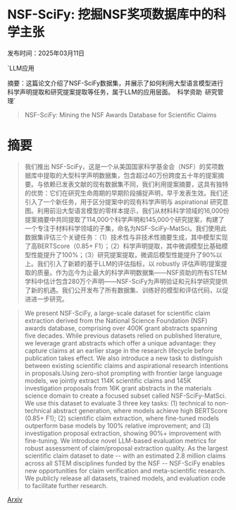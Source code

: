 # NSF-SciFy: 挖掘NSF奖项数据库中的科学主张

发布时间：2025年03月11日

`LLM应用

摘要：这篇论文介绍了NSF-SciFy数据集，并展示了如何利用大型语言模型进行科学声明提取和研究提案提取等任务，属于LLM的应用层面。` `科学资助` `研究管理`

> NSF-SciFy: Mining the NSF Awards Database for Scientific Claims

# 摘要

> 我们推出 NSF-SciFy，这是一个从美国国家科学基金会（NSF）的奖项数据库中提取的大型科学声明数据集，包含超过40万份跨度五十年的提案摘要。与依赖已发表文献的现有数据集不同，我们利用提案摘要，这具有独特的优势：它们在研究生命周期的早期阶段捕捉声明，早于发表生效。我们还引入了一个新任务，用于区分提案中的现有科学声明与 aspirational 研究意图。利用前沿大型语言模型的零样本提示，我们从材料科学领域的16,000份提案摘要中共同提取了114,000个科学声明和145,000个研究提案，构建了一个专注于材料科学领域的子集，命名为NSF-SciFy-MatSci。我们使用此数据集评估三个关键任务：（1）技术性与非技术性摘要生成，其中模型实现了高BERTScore（0.85+ F1）；（2）科学声明提取，其中微调模型比基础模型性能提升了100%；（3）研究提案提取，微调后模型性能提升了90%以上。我们引入了新颖的基于LLM的评估指标，以 robustly 评估声明/提案提取的质量。作为迄今为止最大的科学声明数据集——NSF资助的所有STEM学科中估计包含280万个声明——NSF-SciFy为声明验证和元科学研究提供了新的机遇。我们公开发布了所有数据集、训练好的模型和评估代码，以促进进一步研究。

> We present NSF-SciFy, a large-scale dataset for scientific claim extraction derived from the National Science Foundation (NSF) awards database, comprising over 400K grant abstracts spanning five decades. While previous datasets relied on published literature, we leverage grant abstracts which offer a unique advantage: they capture claims at an earlier stage in the research lifecycle before publication takes effect. We also introduce a new task to distinguish between existing scientific claims and aspirational research intentions in proposals.Using zero-shot prompting with frontier large language models, we jointly extract 114K scientific claims and 145K investigation proposals from 16K grant abstracts in the materials science domain to create a focused subset called NSF-SciFy-MatSci. We use this dataset to evaluate 3 three key tasks: (1) technical to non-technical abstract generation, where models achieve high BERTScore (0.85+ F1); (2) scientific claim extraction, where fine-tuned models outperform base models by 100% relative improvement; and (3) investigation proposal extraction, showing 90%+ improvement with fine-tuning. We introduce novel LLM-based evaluation metrics for robust assessment of claim/proposal extraction quality. As the largest scientific claim dataset to date -- with an estimated 2.8 million claims across all STEM disciplines funded by the NSF -- NSF-SciFy enables new opportunities for claim verification and meta-scientific research. We publicly release all datasets, trained models, and evaluation code to facilitate further research.

[Arxiv](https://arxiv.org/abs/2503.08600)